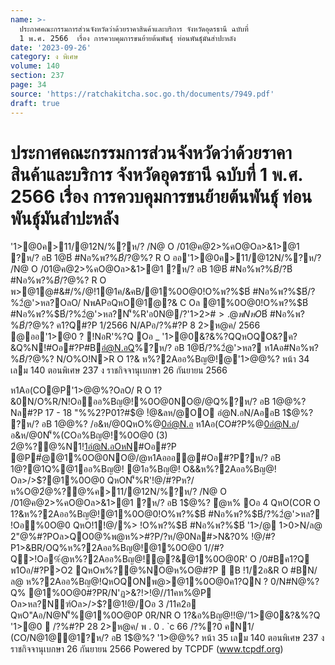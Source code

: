```yaml
---
name: >-
  ประกาศคณะกรรมการส่วนจังหวัดว่าด้วยราคาสินค้าและบริการ จังหวัดอุดรธานี ฉบับที่
  1 พ.ศ. 2566  เรื่อง การควบคุมการขนย้ายต้นพันธุ์ ท่อนพันธุ์มันสำปะหลัง
date: '2023-09-26'
category: ง พิเศษ
volume: 140
section: 237
page: 34
source: 'https://ratchakitcha.soc.go.th/documents/7949.pdf'
draft: true
---
```


# ประกาศคณะกรรมการส่วนจังหวัดว่าด้วยราคาสินค้าและบริการ จังหวัดอุดรธานี ฉบับที่ 1 พ.ศ. 2566  เรื่อง การควบคุมการขนย้ายต้นพันธุ์ ท่อนพันธุ์มันสำปะหลัง

'1>@0ค>11/@12N/%?ห/? /N@ O /01@ค@2>%คO@Oล>&1>@1 ?ห/? อB 1$@%? &?&#?P 1 พ . 0 . `cd 6 N1APอ @1ค/&คB/@1%0O@0!O%พ?%$B์ #Nอ%พ?%$B์/?%2ํ@'>หล? !@/#?Pค>11/@12N/%?ห/? /N@ O /01@ค@2>%คO@Oล>&1>@1 ?ห/? อB 1$@%? R O ออ'1>@0ค>11/@12N/%?ห/? /N@ O /01@ค@2>%คO@Oล>&1>@1 ?ห/? อB 1$@%? &?&#?P 1 พ . 0 . `cd 5 N1APอ @1ค/&คB/@1%0O@0!O%พ?%$B์ #Nอ%พ?%$B์/?%2ํ@'>หล? ล/?%#?P 29 ?%0@0% พ . 0 . `cd 5 NพAPอN'็%@1'้อ?%ห1Aอห0B 0?Q@1Oพ1N1>&@ อP1คR/1?2Q& N @/>QหO@11>@0R'พAQ%#?PอAP% @P2N(ลQหO(ล(ล>!/?%2ํ@'>หล?อN1!11N> ค/@/N2?0ห@0 '1>/@(ล(ล>!ล ล Oล>2N(ล"@!O%#B% @1(ล>!Q%อB!2@ห11/#?PN?P0/Oอ2C@Q%R'OลO/ %?Q% P 0'1>@0 ? ลN@//?(ลQO&?ค?&N'็%1>0>N/ล@ห%@P'ี '1>อ&?&ค>11/@1ล@ /N@ O /01@ค@2>%คO@Oล>&1>@1 R O ออ'1>@0ค>11/@1ล@/N@ O /01@ค@2>%คO@Oล>&1>@1 &?&#?P 9 พ . 0 . `cd 6 N1APอ ํ@ห% 2>%คO@Oล>&1>@1ค/&คB/ ล/?%#?P ` 9 />"B%@0% พ . 0 . `cd 6 Oล>R O /อ&ห/@0QหOค>11/@12N/%?ห/? /N@ O /01@ค@2>%คO@Oล>&1>@1 พ>@1@ออ'1>@0 ํ@ห% /@!1@1QหO!Oอออ%Bญ@!%0O@0ห1AอหO@/%0O@0!O%พ?%$B์ #Nอ%พ?%$B์/?%2ํ@'>หล?NO@/@ ห1Aอออ@#Oอ#?P#?P/?@1Oพ1N1>&@ อP1คR/1?2Q& N @ P 0!Oอ1>&B#Oอ#?P#?P!Oอออ%Bญ@!%0O@0 ห1AอหO@/%0O@0NพAPอ'้อ?%ห1Aอห0B 0?Q@1Oพ1N1>&@ อP1คR/1?2Q& N @/>QหO1>@0R'0?#Oอ#?PอAP% @Pอ@NอQหON> ค/@/N2?0ห@0!Nอ(ล(ล>!/?%2ํ@'>หล?อN1!11 '1>/@(ล(ล>! Oล>อ@2N(ล"@!O%#B% @1(ล>!Q%อB!2@ห11/#?PN?P0/Oอ2C@Q% ค>11/@12N/%?ห/? /N@ O /01@ค@2>%คO@Oล>&1>@1 ?ห/? อB 1$@%? R O พ>@1@#&#/%/@!1@1ค/&คB/@1%0O@0!O%พ?%$B์ #Nอ%พ?%$B์/?%2ํ@'>หล?OลO/ NพAPอQหO@1ํ@?& C Oล @1%0O@0!O%พ?%$B์ #Nอ%พ?%$B์/?%2ํ@'>หล?N'็%R'อ0N@/?'1>2>#$>.@พ NหO%ค/1ค/@!1@1ค/&คB/ @1%0O@0!O%พ?%$B์ #Nอ%พ?%$B์/?%2ํ@'>หล? อ@0?0อํ@%@!@/ค/@/Q%/@!1@ _a ( _ ) ( b ) Oล>/@!1@ `c ( b ) ( e ) OหNพ1>1@&?ญญ?!>/N@ O /01@ค@2>%คO@Oล>&1>@1 พ . 0 . `cb` '1>อ&/!>ค>11/@12N/%?ห/? /N@ O /01@ค@2>%คO@Oล>&1>@1 ?ห/? อB 1$@%? ค1?Q#?P 1/2566 N/APอ/?%#?P 8 2>ห@ค/ 2566 @ออ'1>@0 ? !NอR'%?Q Oอ _ '1>@0&?&%?QQหOQO&?ค?&Q%N!#Oอ#?P#Bอํ@N.อQ%?ห/? อB 1$@%?N'็%1>0>N/ล@ห%@P'ี %?&!?QO!N/?%"? @/?%'1>@0N'็%!O%R' N/O%O!N>/?@1ออ'1>@0Qห/N Oอ ` หO@//>QหO&BคคลQ %0O@0!O%พ?%$B์/?%2ํ@'>หล? ห1Aอ#Nอ%พ?%$B์/?%2ํ@'>หล? อ0N@Q อ0N@ห%@P ห1Aอ#?Q2ออ0N@1//?% NO@/@ห1Aอออ@#Oอ#?P?ห/? อB 1$@%? N/O%O!N>R O 1?& ห%?2Aออ%Bญ@!@'1>$@%ค>11/@12N/%?ห/? /N@ O /01@ค@2>%คO@Oล>&1>@1 ?ห/? อB 1$@%? หน้า 34 เลม 140 ตอนพิเศษ 237 ง ราชกิจจานุเบกษา 26 กันยายน 2566

ห1Aอ(CO@P'1>$@%ค>11/@12N/%?ห/? /N@ O /01@ค@2>%คO@Oล>&1>@1/อ&ห/@0 ห1Aอพ@>0์?ห/? ห1Aอ%@0อํ@N.อ ห1Aอ(CO#?P%@0อํ@N.อ/อ&ห/@0 2ํ@ห1?&#Oอ#?P#?P>#ํ@@1%0O@0NO@/@ห1Aอออ@#Oอ#?P%?Q% N ห@&BคคลQ R O 1?&ห%?2Aออ%Bญ@!@?ห/? อAP%QหO%0O@0NO@/@Q%#Oอ#?P?ห/? อB 1$@%?OลO/ R O 1?&0N/O%R/N!Oอออ%Bญ@!%0O@0NO@/@Q%?ห/? อB 1$@%?อ? Oอ 3 @1ออ%Bญ@!!@/Oอ ` QหO0AP%คํ@อ!Nอพ%?@%NO@ห%O@#?P  2"@%#?P1@@1 ? !NอR'%?Q (1) 2ํ@%?@%พ@>0์?ห/? อB 1$@%? Nล#?P 17 - 18 "%%2?P01?#$@ !ํ@&ลห/@OO อํ@N.อN/AออB 1$@%? ?ห/? อB 1$@%? 41000 (2) #?P/N@@1อํ@N.อOหN#Oอ#?P @P#ํ@@1%0O@0NO@/@ห1Aอออ@#Oอ#?P?ห/? อB 1$@%? /อ&ห/@0QหO%@0อํ@N.อ ห1Aอ(CO#?P%@0อํ@N.อ/อ&ห/@0N'็%(COอ%Bญ@!%0O@0 (3) 2ํ@%?@%N1!1อํ@N.อOหN#Oอ#?P @P#ํ@@1%0O@0NO@/@ห1Aอออ@#Oอ#?P?ห/? อB 1$@%? /อ&ห/@0QหO%@0อํ@N.อ ห1Aอ(CO#?P%@0อํ@N.อ/อ&ห/@0N'็%(COอ%Bญ@!%0O@0 หล?Nฑ์Oล>/>$?@1Q%@1ออ%Bญ@! @1อ%Bญ@! O&&ห%?2Aออ%Bญ@! Oล>/>$?@1%0O@0 QหON'็%R'!@/#?Pห?/ห%O@2ํ@%?@%ค>11/@12N/%?ห/? /N@ O /01@ค@2>%คO@Oล>&1>@1 ?ห/? อB 1$@%? ํ@ห% Oอ 4 QหO(COR O 1?&ห%?2Aออ%Bญ@!@1%0O@0!O%พ?%$B์ #Nอ%พ?%$B์/?%2ํ@'>หล? !Oอ%0O@0 QหO!1!@/%> !O%พ?%$B์ #Nอ%พ?%$B์ '1>/@ 1>0>N/ล@ 2"@%#?POล>QO0@%พ@ห%>#?P/?ห/@0Nล#>N&?0% !@/#?P1>&BR/OQ%ห%?2Aออ%Bญ@!@1%0O@0 1//#?Q>!Oอ%ํ@ห%?2Aออ%Bญ@!ํ@?&@1%0O@0R' O /0#Bค1?Q พ1Oอ/#?P>O2 QหOพ%?@%NO@ห%O@#?P  B !1/2อ&R O #BN/ล@ ห%?2Aออ%Bญ@!QหOQONพ@>@1%0O@0ค1?QN ? 0/N#N@%?Q% @1%0O@0#?PR/N'ฏ>&?!>!@//11คห%@P Oล>หล?Nฑ์Oล>/>$?@1!@/Oอ 3 /11ค2อ QหO"Aอ/N@N'็%@1%0O@0P 0R/NR O 1?&อ%Bญ@!!@/'1>@0&?&%?Q '1>@0  /?%#?P 28 2>ห@ค/ พ . 0 . `c 66 /?%?0 คN1/ (CO/N@1@@1?ห/? อB 1$@%? '1>$@%ค>11/@12N/%?ห/? /N@ O /01@ค@2>%คO@Oล>&1>@1 ?ห/? อB 1$@%? หน้า 35 เลม 140 ตอนพิเศษ 237 ง ราชกิจจานุเบกษา 26 กันยายน 2566 Powered by TCPDF (www.tcpdf.org)
